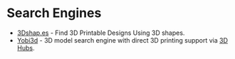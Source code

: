 # Search Engines



* [3Dshap.es](http://3dshap.es/) - Find 3D Printable Designs Using 3D shapes.
* [Yobi3d](https://yobi3d.com/) - 3D model search engine with direct 3D printing support via [3D Hubs](https://3dhubs.com/).



